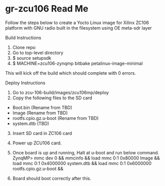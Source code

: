 # gr-zcu106 Read Me

Follow the steps below to create a Yocto Linux image for Xilinx ZC106 platform
with GNU radio built in the filesystem using OE meta-sdr layer

Build Instructions

1. Clone repo
2. Go to top-level directory
3. $ source setupsdk
4. $ MACHINE=zcu106-zynqmp bitbake petalinux-image-minimal

This will kick off the build which should complete with 0 errors.

Deploy Instructions

1. Go to zcu-106-build/images/zcu106mp/deploy
2. Copy the following files to the SD card 
- Boot.bin (Rename from TBD)
- Image    (Rename from TBD)
- rootfs.cpio.gz.u-boot (Rename from TBD)
- system.dtb (TBD)

3. Insert SD card in ZC106 card
4. Power up ZCU106 card.
5. Once board is up and running, Halt at u-boot and run below command.
ZynqMP> mmc dev 0 && mmcinfo && load mmc 0:1 0x80000 Image && load mmc 0:1 0x4000000 system.dtb && load mmc 0:1 0x6000000 rootfs.cpio.gz.u-boot &&

6. Board should boot correctly after this.
